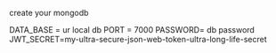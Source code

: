 create your mongodb 



DATA_BASE = ur local db
PORT = 7000
PASSWORD= db password 
JWT_SECRET=my-ultra-secure-json-web-token-ultra-long-life-secret
